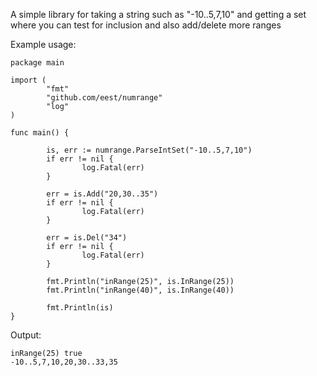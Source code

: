A simple library for taking a string such as "-10..5,7,10" and getting a
set where you can test for inclusion and also add/delete more ranges

Example usage:

```
package main

import (
        "fmt"
        "github.com/eest/numrange"
        "log"
)

func main() {

        is, err := numrange.ParseIntSet("-10..5,7,10")
        if err != nil {
                log.Fatal(err)
        }

        err = is.Add("20,30..35")
        if err != nil {
                log.Fatal(err)
        }

        err = is.Del("34")
        if err != nil {
                log.Fatal(err)
        }

        fmt.Println("inRange(25)", is.InRange(25))
        fmt.Println("inRange(40)", is.InRange(40))

        fmt.Println(is)
}
```

Output:
```
inRange(25) true
-10..5,7,10,20,30..33,35
```
